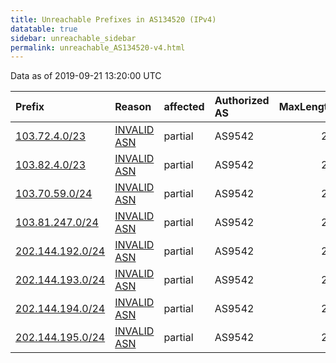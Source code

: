 ```yaml
---
title: Unreachable Prefixes in AS134520 (IPv4)
datatable: true
sidebar: unreachable_sidebar
permalink: unreachable_AS134520-v4.html
---
```


Data as of 2019-09-21 13:20:00 UTC


<div class="datatable-begin"></div>

| Prefix                                                     | Reason                                                                                                   | affected   | Authorized AS   |   MaxLength | Anchor                                       |   unreachable /24s |
|:-----------------------------------------------------------|:---------------------------------------------------------------------------------------------------------|:-----------|:----------------|------------:|:---------------------------------------------|-------------------:|
| [103.72.4.0/23](https://stat.ripe.net/103.72.4.0/23)       | [INVALID ASN](https://rpki-validator.ripe.net/announcement-preview?asn=AS134520&prefix=103.72.4.0/23)    | partial    | AS9542          |          23 | [APNIC](unreachable_APNIC_RPKI_Root-v4.html) |                  2 |
| [103.82.4.0/23](https://stat.ripe.net/103.82.4.0/23)       | [INVALID ASN](https://rpki-validator.ripe.net/announcement-preview?asn=AS134520&prefix=103.82.4.0/23)    | partial    | AS9542          |          24 | [APNIC](unreachable_APNIC_RPKI_Root-v4.html) |                  2 |
| [103.70.59.0/24](https://stat.ripe.net/103.70.59.0/24)     | [INVALID ASN](https://rpki-validator.ripe.net/announcement-preview?asn=AS134520&prefix=103.70.59.0/24)   | partial    | AS9542          |          24 | [APNIC](unreachable_APNIC_RPKI_Root-v4.html) |                  1 |
| [103.81.247.0/24](https://stat.ripe.net/103.81.247.0/24)   | [INVALID ASN](https://rpki-validator.ripe.net/announcement-preview?asn=AS134520&prefix=103.81.247.0/24)  | partial    | AS9542          |          24 | [APNIC](unreachable_APNIC_RPKI_Root-v4.html) |                  1 |
| [202.144.192.0/24](https://stat.ripe.net/202.144.192.0/24) | [INVALID ASN](https://rpki-validator.ripe.net/announcement-preview?asn=AS134520&prefix=202.144.192.0/24) | partial    | AS9542          |          22 | [APNIC](unreachable_APNIC_RPKI_Root-v4.html) |                  1 |
| [202.144.193.0/24](https://stat.ripe.net/202.144.193.0/24) | [INVALID ASN](https://rpki-validator.ripe.net/announcement-preview?asn=AS134520&prefix=202.144.193.0/24) | partial    | AS9542          |          22 | [APNIC](unreachable_APNIC_RPKI_Root-v4.html) |                  1 |
| [202.144.194.0/24](https://stat.ripe.net/202.144.194.0/24) | [INVALID ASN](https://rpki-validator.ripe.net/announcement-preview?asn=AS134520&prefix=202.144.194.0/24) | partial    | AS9542          |          22 | [APNIC](unreachable_APNIC_RPKI_Root-v4.html) |                  1 |
| [202.144.195.0/24](https://stat.ripe.net/202.144.195.0/24) | [INVALID ASN](https://rpki-validator.ripe.net/announcement-preview?asn=AS134520&prefix=202.144.195.0/24) | partial    | AS9542          |          22 | [APNIC](unreachable_APNIC_RPKI_Root-v4.html) |                  1 |

<div class="datatable-end"></div>